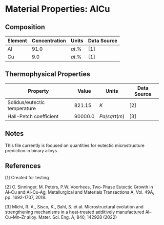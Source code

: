 # Material Properties: AlCu

## Composition
|Element | Concentration | Units | Data Source |
|---------| ----- | ----- | ----------- |
| Al | 91.0 | $at. \%$ | [1] |
| Cu | 9.0 | $at. \%$ | [1] |
## Thermophysical Properties
|Property | Value | Units | Data Source |
|---------| ----- | ----- | ----------- |
| Solidus/eutectic temperature | 821.15 | $K$ | [2] |
| Hall-Petch coefficient | 90000.0 | $Pa/sqrt(m)$ | [3] |

## Notes
This file currently is focused on quantities for eutectic microstructure prediction in binary alloys.

## References
[1] Created for testing

[2] O. Sinninger, M. Peters, P.W. Voorhees, Two-Phase Eutectic Growth in Al-Cu and Al-Cu-Ag, Metallurgical and Materials Transactions A, Vol. 49A, pp. 1692-1707, 2018.

[3] Michi, R. A., Sisco, K., Bahl, S. et al. Microstructural evolution and strengthening mechanisms in a heat-treated additively manufactured Al–Cu–Mn–Zr alloy. Mater. Sci. Eng. A, 840, 142928 (2022)

